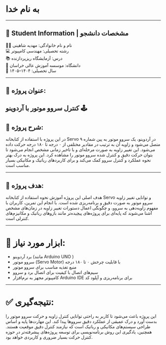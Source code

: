 # به نام خدا

---


## 📌 Student Information | مشخصات دانشجو

👩‍🎓 نام و نام خانوادگی: مهدیه شاهینی  
💻 رشته تحصیلی: مهندسی کامپیوتر  
📚 درس: آزمایشگاه ریزپردازنده  
🏫 دانشگاه: موسسه آموزش عالی خراسان  
📅 سال تحصیلی: ۱۴۰۴–۱۴۰۵

---

## 📝 عنوان پروژه:
کنترل سروو موتور با آردوینو  🕹️
---


## 📖 شرح پروژه:
در این پروژه با استفاده از کتابخانه Servo در آردوینو، یک سروو موتور به پین شماره ۹ متصل می‌شود و زاویه آن به ترتیب در مقادیر مختلفی از ۰ درجه تا ۱۸۰ درجه حرکت داده می‌شود. این تغییر زاویه به صورت مرحله‌ای و با تاخیر زمانی مشخص انجام می‌شود تا بتوان حرکت دقیق و کنترل شده سروو موتور را مشاهده کرد. این پروژه به درک بهتر نحوه عملکرد و کنترل سروو کمک می‌کند و برای کاربردهای رباتیک و مکانیکی بسیار مناسب است.

---

## 🎯 هدف پروژه:
هدف اصلی این پروژه آموزش نحوه استفاده از کتابخانه Servo و توانایی تغییر زاویه سروو موتور به صورت دقیق و برنامه‌ریزی شده است. با انجام این تمرین، کاربران با مفهوم زاویه‌دهی به سروو، و چگونگی اعمال دستورات تغییر زاویه در زمان‌های مشخص آشنا می‌شوند که پایه‌ای برای پروژه‌های پیچیده‌تر مانند بازوهای رباتیک و مکانیزم‌های کنترلی است.

---
# 🔧 ابزار مورد نیاز:
- برد آردوینو (مانند Arduino UNO )
- سروو موتور (Servo Motor) با قابلیت چرخش ۰ تا ۱۸۰ درجه
- منبع تغذیه مناسب برای سروو موتور 
- سیم‌های اتصال با کیفیت برای اتصال برد و سروو
- کامپیوتر مجهز به نرم‌افزار Arduino IDE برای برنامه‌ریزی و آپلود کد

---
# ✅ نتیجه‌گیری:
این پروژه باعث می‌شود تا کاربر به راحتی توانایی کنترل زاویه و حرکت سروو موتور را بدست آورد و درک عمیقی از عملکرد دقیق سرووها پیدا کند. این مهارت‌ها پایه و اساس طراحی سیستم‌های مکانیکی و رباتیک است که نیازمند کنترل دقیق موقعیت هستند. همچنین، یادگیری این روش برنامه‌نویسی برای توسعه پروژه‌های پیشرفته‌تر در حوزه کنترل حرکت بسیار ضروری و کاربردی خواهد بود.
